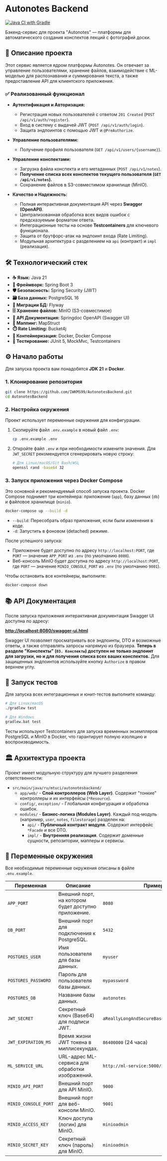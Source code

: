 # Autonotes Backend

[![Java CI with Gradle](https://github.com/IWKMS99/AutonotesBackend/actions/workflows/gradle.yml/badge.svg)](https://github.com/IWKMS99/AutonotesBackend/actions/workflows/gradle.yml)

Бэкенд-сервис для проекта "Autonotes" — платформы для автоматического создания конспектов лекций с фотографий доски.

## 🚀 Описание проекта

Этот сервис является ядром платформы Autonotes. Он отвечает за управление пользователями, хранение файлов, взаимодействие с ML-моделью для распознавания и суммирования текста, а также предоставление API для клиентского приложения.

### ✅ Реализованный функционал

*   **Аутентификация и Авторизация:**
    *   Регистрация новых пользователей с ответом `201 Created` (`POST /api/v1/auth/register`).
    *   Вход в систему с выдачей JWT (`POST /api/v1/auth/login`).
    *   Защита эндпоинтов с помощью JWT и `@PreAuthorize`.

*   **Управление пользователями:**
    *   Получение профиля пользователя (`GET /api/v1/users/{username}`).

*   **Управление конспектами:**
    *   Загрузка файла конспекта и его метаданных (`POST /api/v1/notes`).
    *   **Получение списка всех конспектов текущего пользователя (`GET /api/v1/notes`).**
    *   Сохранение файлов в S3-совместимом хранилище (MinIO).

*   **Качество и Надежность:**
    *   Полная интерактивная документация API через **Swagger (OpenAPI)**.
    *   Централизованная обработка всех видов ошибок с предсказуемым форматом ответа.
    *   Интеграционные тесты на основе **Testcontainers** для ключевого функционала.
    *   Защита от брутфорс-атак на эндпоинт входа (Rate Limiting).
    *   Модульная архитектура с разделением на `api` (контракт) и `impl` (реализация).

## 🛠️ Технологический стек

*   **☕ Язык:** Java 21
*   **🌱 Фреймворк:** Spring Boot 3
*   **🛡️ Безопасность:** Spring Security (JWT)
*   **🗃️ База данных:** PostgreSQL 16
*   **🔄 Миграции БД:** Flyway
*   **🗄️ Хранение файлов:** MinIO (S3-совместимое)
*   **📄 API Документация:** Springdoc OpenAPI (Swagger UI)
*   **🔄 Маппинг:** MapStruct
*   **⏱️ Rate Limiting:** Bucket4j
*   **🐳 Контейнеризация:** Docker, Docker Compose
*   **🧪 Тестирование:** JUnit 5, MockMvc, Testcontainers

## ⚙️ Начало работы

Для запуска проекта вам понадобятся **JDK 21** и **Docker**.

### 1. Клонирование репозитория

```bash
git clone https://github.com/IWKMS99/AutonotesBackend.git
cd AutonotesBackend
```

### 2. Настройка окружения

Проект использует переменные окружения для конфигурации.

1.  Скопируйте файл `.env.example` в новый файл `.env`:
    ```bash
    cp .env.example .env
    ```
2.  Откройте файл `.env` и при необходимости измените значения. Для `JWT_SECRET` рекомендуется сгенерировать новую строку:
    ```bash
    # Для Linux/macOS/Git Bash/WSL
    openssl rand -base64 32
    ```

### 3. Запуск приложения через Docker Compose

Это основной и рекомендуемый способ запуска проекта. Docker Compose поднимет три контейнера: приложение (`app`), базу данных (`db`) и файловое хранилище (`minio`).

```bash
docker-compose up --build -d
```
*   `--build`: Пересобрать образ приложения, если были изменения в коде.
*   `-d`: Запустить в фоновом (detached) режиме.

После успешного запуска:
*   Приложение будет доступно по адресу `http://localhost:PORT`, где `PORT` — значение `APP_PORT` из `.env` (по умолчанию `8080`).
*   Веб-консоль MinIO будет доступна по адресу `http://localhost:PORT`, где `PORT` — значение `MINIO_CONSOLE_PORT` из `.env` (по умолчанию `9001`).

Чтобы остановить все контейнеры, выполните:
```bash
docker-compose down
```

## 📚 API Документация

После запуска приложения интерактивная документация Swagger UI доступна по адресу:

**[http://localhost:8080/swagger-ui.html](http://localhost:8080/swagger-ui.html)**

Swagger UI позволяет просматривать все эндпоинты, DTO и возможные ответы, а также отправлять запросы напрямую из браузера. **Теперь в разделе "Конспекты" (`03. Конспекты`) доступен не только эндпоинт для загрузки, но и для получения списка всех ваших конспектов.** Для защищенных эндпоинтов используйте кнопку `Authorize` в правом верхнем углу.

## 🧪 Запуск тестов

Для запуска всех интеграционных и юнит-тестов выполните команду:

```bash
# Для Linux/macOS
./gradlew test

# Для Windows
gradlew.bat test
```
Тесты используют Testcontainers для запуска временных экземпляров PostgreSQL и MinIO в Docker, что гарантирует полную изоляцию и воспроизводимость.

## 🏛️ Архитектура проекта

Проект имеет модульную структуру для лучшего разделения ответственности:

*   `src/main/java/ru/mtuci/autonotesbackend/`
    *   `app/web/` - **Слой контроллеров (Web Layer)**. Содержит "тонкие" контроллеры и их интерфейсы (`*Resource`).
    *   `config/`, `exception/` - Глобальная конфигурация и обработка ошибок.
    *   `modules/` - **Бизнес-логика (Modules Layer)**. Каждый под-модуль (например, `user`, `notes`, `filestorage`) разделен на:
        *   `api/` - **Публичный контракт модуля**. Содержит интерфейс `*Facade` и все DTO.
        *   `impl/` - **Внутренняя реализация**. Содержит доменные сущности, репозитории, мапперы и сервисы.

## 🔑 Переменные окружения

Все необходимые переменные окружения описаны в файле `.env.example`.

| Переменная          | Описание                                               | Пример                                     |
| ------------------- |--------------------------------------------------------| ------------------------------------------ |
| `APP_PORT`          | Внешний порт, на котором будет доступно приложение.    | `8080`                                     |
| `DB_PORT`           | Внешний порт для подключения к PostgreSQL.             | `5432`                                     |
| `POSTGRES_USER`     | Имя пользователя для базы данных.                      | `myuser`                                   |
| `POSTGRES_PASSWORD` | Пароль для пользователя базы данных.                   | `mypassword`                               |
| `POSTGRES_DB`       | Название базы данных.                                  | `autonotes`                                |
| `JWT_SECRET`        | Секретный ключ (Base64) для подписи JWT.               | `aReallyLongAndSecureBase64EncodedString=` |
| `JWT_EXPIRATION_MS` | Время жизни JWT токена в миллисекундах.                | `86400000` (24 часа)                       |
| `ML_SERVICE_URL`    | URL-адрес ML-сервиса для обработки изображений.        | `http://ml-service:5000/process`           |
| `MINIO_API_PORT`    | Внешний порт для API MinIO.                            | `9000`                                     |
| `MINIO_CONSOLE_PORT`| Внешний порт для веб-консоли MinIO.                    | `9001`                                     |
| `MINIO_ACCESS_KEY`  | Ключ доступа (логин) для MinIO.                        | `minioadmin`                               |
| `MINIO_SECRET_KEY`  | Секретный ключ (пароль) для MinIO.                     | `minioadmin`                               |
